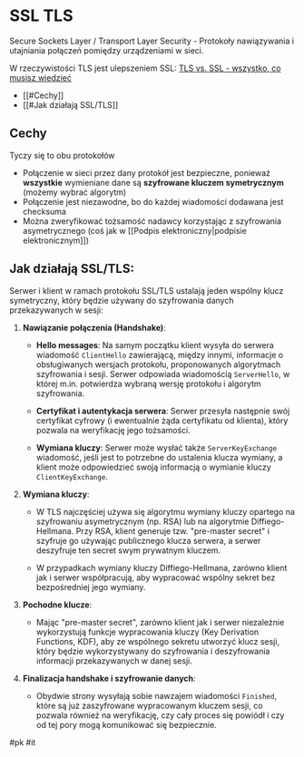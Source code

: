 # SSL TLS
Secure Sockets Layer / Transport Layer Security - Protokoły nawiązywania i utajniania połączeń pomiędzy urządzeniami w sieci.

W rzeczywistości TLS jest ulepszeniem SSL: [TLS vs. SSL - wszystko, co musisz wiedzieć](https://jchost.pl/blog/tls/)

- [[#Cechy]]
- [[#Jak działają SSL/TLS]]

## Cechy
Tyczy się to obu protokołów
- Połączenie w sieci przez dany protokół jest bezpieczne, ponieważ **wszystkie** wymieniane dane są **szyfrowane kluczem symetrycznym** (możemy wybrać algorytm)
- Połączenie jest niezawodne, bo do każdej wiadomości dodawana jest checksuma
- Można zweryfikować tożsamość nadawcy korzystając z szyfrowania asymetrycznego (coś jak w [[Podpis elektroniczny|podpisie elektronicznym]])

## Jak działają SSL/TLS:
Serwer i klient w ramach protokołu SSL/TLS ustalają jeden wspólny klucz symetryczny, który będzie używany do szyfrowania danych przekazywanych w sesji:

1. **Nawiązanie połączenia (Handshake)**:
   - **Hello messages**: Na samym początku klient wysyła do serwera wiadomość `ClientHello` zawierającą, między innymi, informacje o obsługiwanych wersjach protokołu, proponowanych algorytmach szyfrowania i sesji. Serwer odpowiada wiadomością `ServerHello`, w której m.in. potwierdza wybraną wersję protokołu i algorytm szyfrowania.
   
   - **Certyfikat i autentykacja serwera**: Serwer przesyła następnie swój certyfikat cyfrowy (i ewentualnie żąda certyfikatu od klienta), który pozwala na weryfikację jego tożsamości.

   - **Wymiana kluczy**: Serwer może wysłać także `ServerKeyExchange` wiadomość, jeśli jest to potrzebne do ustalenia klucza wymiany, a klient może odpowiedzieć swoją informacją o wymianie kluczy `ClientKeyExchange`.

2. **Wymiana kluczy**:
   - W TLS najczęściej używa się algorytmu wymiany kluczy opartego na szyfrowaniu asymetrycznym (np. RSA) lub na algorytmie Diffiego-Hellmana. Przy RSA, klient generuje tzw. "pre-master secret" i szyfruje go używając publicznego klucza serwera, a serwer deszyfruje ten secret swym prywatnym kluczem. 
 
   - W przypadkach wymiany kluczy Diffiego-Hellmana, zarówno klient jak i serwer współpracują, aby wypracować wspólny sekret bez bezpośredniej jego wymiany.

3. **Pochodne klucze**:
   - Mając "pre-master secret", zarówno klient jak i serwer niezależnie wykorzystują funkcje wypracowania kluczy (Key Derivation Functions, KDF), aby ze wspólnego sekretu utworzyć klucz sesji, który będzie wykorzystywany do szyfrowania i deszyfrowania informacji przekazywanych w danej sesji.

4. **Finalizacja handshake i szyfrowanie danych**:
   - Obydwie strony wysyłają sobie nawzajem wiadomości `Finished`, które są już zaszyfrowane wypracowanym kluczem sesji, co pozwala również na weryfikację, czy cały proces się powiódł i czy od tej pory mogą komunikować się bezpiecznie.
   


#pk #it 